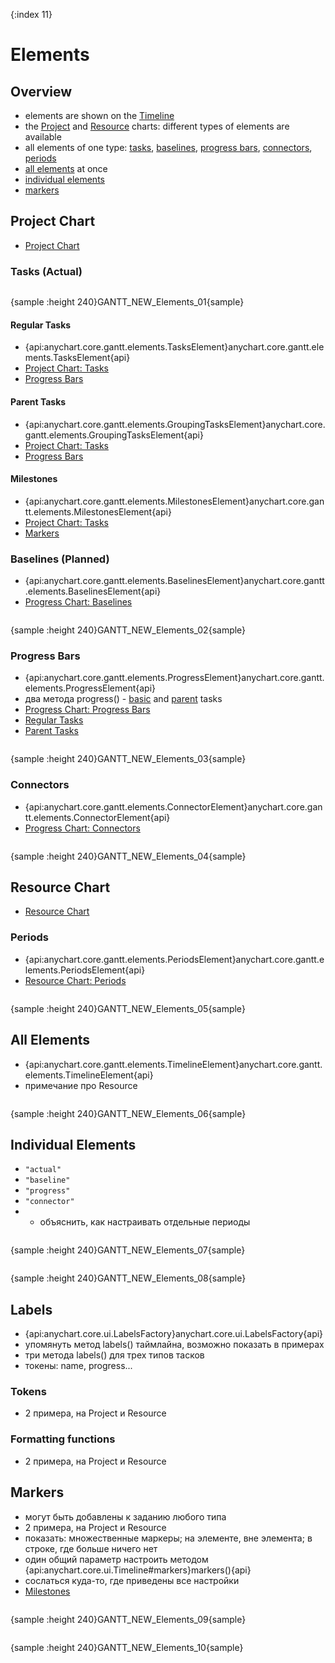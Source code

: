 {:index 11}
# Elements

## Overview

* elements are shown on the [Timeline](Timeline)
* the [Project](#project_chart) and [Resource](#resource_chart) charts: different types of elements are available
* all elements of one type: [tasks](#tasks_\(actual\)), [baselines](#baselines_\(planned\)), [progress bars](#progress_bars), [connectors](#connectors), [periods](#periods)
* [all elements](#all_elements) at once
* [individual elements](#individual_elements)
* [markers](#markers)

## Project Chart

* [Project Chart](Project_Chart)

### Tasks (Actual)

```

```

{sample :height 240}GANTT\_NEW\_Elements\_01{sample}

#### Regular Tasks

* {api:anychart.core.gantt.elements.TasksElement}anychart.core.gantt.elements.TasksElement{api}
* [Project Chart: Tasks](Project_Chart#tasks_\(actual\))
* [Progress Bars](#progress_bars)

#### Parent Tasks

* {api:anychart.core.gantt.elements.GroupingTasksElement}anychart.core.gantt.elements.GroupingTasksElement{api}
* [Project Chart: Tasks](Project_Chart#tasks_\(actual\))
* [Progress Bars](#progress_bars)

#### Milestones

* {api:anychart.core.gantt.elements.MilestonesElement}anychart.core.gantt.elements.MilestonesElement{api}
* [Project Chart: Tasks](Project_Chart#tasks_\(actual\))
* [Markers](#markers)

### Baselines (Planned)

* {api:anychart.core.gantt.elements.BaselinesElement}anychart.core.gantt.elements.BaselinesElement{api}
* [Progress Chart: Baselines](Project_Chart#baselines_\(planned\))


```

```

{sample :height 240}GANTT\_NEW\_Elements\_02{sample}

### Progress Bars

* {api:anychart.core.gantt.elements.ProgressElement}anychart.core.gantt.elements.ProgressElement{api}
* два метода progress() - [basic](#basic_tasks) and [parent](#parent_tasks) tasks
* [Progress Chart: Progress Bars](Project_Chart#progress_bars)
* [Regular Tasks](#regular_tasks)
* [Parent Tasks](#parent_tasks)


```

```

{sample :height 240}GANTT\_NEW\_Elements\_03{sample}

### Connectors

* {api:anychart.core.gantt.elements.ConnectorElement}anychart.core.gantt.elements.ConnectorElement{api}
* [Progress Chart: Connectors](Project_Chart#connectors)

```

```

{sample :height 240}GANTT\_NEW\_Elements\_04{sample}

## Resource Chart

* [Resource Chart](Resource_Chart)

### Periods

* {api:anychart.core.gantt.elements.PeriodsElement}anychart.core.gantt.elements.PeriodsElement{api}
* [Resource Chart: Periods](Resource_Chart#periods)


```

```

{sample :height 240}GANTT\_NEW\_Elements\_05{sample}

## All Elements

* {api:anychart.core.gantt.elements.TimelineElement}anychart.core.gantt.elements.TimelineElement{api}
* примечание про Resource


```

```

{sample :height 240}GANTT\_NEW\_Elements\_06{sample}

## Individual Elements

* `"actual"`
* `"baseline"`
* `"progress"`
* `"connector"`
* + объяснить, как настраивать отдельные периоды


```

```

{sample :height 240}GANTT\_NEW\_Elements\_07{sample}

```

```

{sample :height 240}GANTT\_NEW\_Elements\_08{sample}

## Labels

* {api:anychart.core.ui.LabelsFactory}anychart.core.ui.LabelsFactory{api}
* упомянуть метод labels() таймлайна, возможно показать в примерах
* три метода labels() для трех типов тасков
* токены: name, progress...

### Tokens

* 2 примера, на Project и Resource

### Formatting functions

* 2 примера, на Project и Resource

## Markers

* могут быть добавлены к заданию любого типа
* 2 примера, на Project и Resource
* показать: множественные маркеры; на элементе, вне элемента; в строке, где больше ничего нет
* один общий параметр настроить методом {api:anychart.core.ui.Timeline#markers}markers(){api}
* сослаться куда-то, где приведены все настройки
* [Milestones](#milestones)


```

```

{sample :height 240}GANTT\_NEW\_Elements\_09{sample}

```

```

{sample :height 240}GANTT\_NEW\_Elements\_10{sample}